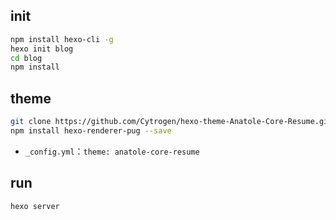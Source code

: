 ## init

```bash
npm install hexo-cli -g
hexo init blog
cd blog
npm install
```

## theme

``` bash
git clone https://github.com/Cytrogen/hexo-theme-Anatole-Core-Resume.git themes/anatole-core-resume
npm install hexo-renderer-pug --save
```

* `_config.yml`：`theme: anatole-core-resume`

## run

```bash
hexo server
```
